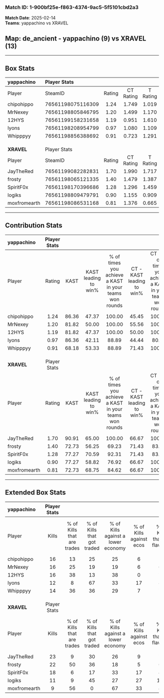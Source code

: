 ### Match ID: 1-900bf25e-f863-4374-9ac5-5f5101cbd2a3  
**Match Date**: 2025-02-14  
**Teams**: yappachino vs XRAVEL  

## **Map**: de_ancient - yappachino (9) vs XRAVEL (13)  
---  

## Box Stats  

| **yappachino** | Player Stats      |        |           |          |       |       |       |         |        |      |     |
| :- | :- | :-: | :-: | :-: | :-: | :-: | :-: | :-: | :-: | :-: | :-: |
| Player         | SteamID           | Rating | CT Rating | T Rating | KAST  |  ADR  | Kills | Assists | Deaths | K/D  | HS% |
| chipohippo     | 76561198075116309 |  1.24  |   1.749   |  1.019   | 86.36 | 89.1  |  16   |   10    |   17   | 0.94 | 50  |
| MrNexey        | 76561198805846795 |  1.20  |   1.499   |  1.170   | 81.82 | 87.6  |  16   |   10    |   17   | 0.94 | 37  |
| 12HYS          | 76561199158231658 |  1.19  |   0.951   |  1.610   | 81.82 | 81.7  |  16   |    7    |   16   | 1.00 | 37  |
| lyons          | 76561198208954799 |  0.97  |   1.080   |  1.109   | 86.36 | 61.1  |  12   |    5    |   17   | 0.71 | 41  |
| Whipppyy       | 76561198856388692 |  0.91  |   0.723   |  1.291   | 68.18 | 60.7  |  14   |    3    |   17   | 0.82 | 35  |
|                |                   |        |           |          |       |       |       |         |        |      |     |
|                |                   |        |           |          |       |       |       |         |        |      |     |
|                |                   |        |           |          |       |       |       |         |        |      |     |
| **XRAVEL**     | Player Stats      |        |           |          |       |       |       |         |        |      |     |
| Player         | SteamID           | Rating | CT Rating | T Rating | KAST  |  ADR  | Kills | Assists | Deaths | K/D  | HS% |
| JayTheRed      | 76561199082282831 |  1.70  |   1.990   |  1.717   | 90.91 | 112.7 |  23   |   10    |   14   | 1.64 | 82  |
| frosty         | 76561198065121335 |  1.40  |   1.479   |  1.387   | 72.73 | 81.4  |  22   |    5    |   14   | 1.57 | 40  |
| SpiritF0x      | 76561198170396686 |  1.28  |   1.296   |  1.459   | 77.27 | 90.6  |  18   |    9    |   16   | 1.13 | 66  |
| logiks         | 76561198809479791 |  0.90  |   1.155   |  0.909   | 77.27 | 66.6  |  11   |    9    |   17   | 0.65 | 54  |
| moxfromearth   | 76561198086531168 |  0.81  |   1.376   |  0.665   | 72.73 | 53.3  |   9   |    7    |   14   | 0.64 | 33  |
---  

## Contribution Stats  

| **yappachino** | Player Stats |       |                      |                                                        |                           |                                                             |                          |                                                            |
| :- | :-: | :-: | :-: | :-: | :-: | :-: | :-: | :-: |
| Player         |    Rating    | KAST  | KAST leading to win% | % of times you achieve a KAST in your teams won rounds | CT - KAST leading to win% | CT - % of times you achieve a KAST in your teams won rounds | T - KAST leading to win% | T - % of times you achieve a KAST in your teams won rounds |
| chipohippo     |     1.24     | 86.36 |        47.37         |                         100.00                         |           45.45           |                           100.00                            |          50.00           |                           100.00                           |
| MrNexey        |     1.20     | 81.82 |        50.00         |                         100.00                         |           55.56           |                           100.00                            |          44.44           |                           100.00                           |
| 12HYS          |     1.19     | 81.82 |        47.37         |                         100.00                         |           50.00           |                           100.00                            |          44.44           |                           100.00                           |
| lyons          |     0.97     | 86.36 |        42.11         |                         88.89                          |           44.44           |                            80.00                            |          40.00           |                           100.00                           |
| Whipppyy       |     0.91     | 68.18 |        53.33         |                         88.89                          |           71.43           |                           100.00                            |          37.50           |                           75.00                            |
|                |              |       |                      |                                                        |                           |                                                             |                          |                                                            |
|                |              |       |                      |                                                        |                           |                                                             |                          |                                                            |
|                |              |       |                      |                                                        |                           |                                                             |                          |                                                            |
| **XRAVEL**     | Player Stats |       |                      |                                                        |                           |                                                             |                          |                                                            |
| Player         |    Rating    | KAST  | KAST leading to win% | % of times you achieve a KAST in your teams won rounds | CT - KAST leading to win% | CT - % of times you achieve a KAST in your teams won rounds | T - KAST leading to win% | T - % of times you achieve a KAST in your teams won rounds |
| JayTheRed      |     1.70     | 90.91 |        65.00         |                         100.00                         |           66.67           |                           100.00                            |          63.64           |                           100.00                           |
| frosty         |     1.40     | 72.73 |        56.25         |                         69.23                          |           71.43           |                            83.33                            |          44.44           |                           57.14                            |
| SpiritF0x      |     1.28     | 77.27 |        70.59         |                         92.31                          |           71.43           |                            83.33                            |          70.00           |                           100.00                           |
| logiks         |     0.90     | 77.27 |        58.82         |                         76.92                          |           66.67           |                           100.00                            |          50.00           |                           57.14                            |
| moxfromearth   |     0.81     | 72.73 |        68.75         |                         84.62                          |           66.67           |                           100.00                            |          71.43           |                           71.43                            |
---  

## Extended Box Stats  

| **yappachino** | Player Stats |                            |                            |                                    |                         |                              |                                 |        |                             |                                     |                          |                               |                            |
| :- | :-: | :-: | :-: | :-: | :-: | :-: | :-: | :-: | :-: | :-: | :-: | :-: | :-: |
| Player         |    Kills     | % of Kills that are trades | % of Kills that got traded | % of Kills against a lower economy | % of Kills against ecos | % of Kills that are flawless | % of Kills that are close duels | Deaths | % of Deaths that get traded | % of Deaths against a lower economy | % of Deaths against ecos | % of Deaths that are flawless | % of Deaths that are close |
| chipohippo     |      16      |             13             |             25             |                 25                 |            6            |              56              |               13                |   17   |             41              |                 29                  |            0             |              59               |             12             |
| MrNexey        |      16      |             25             |             19             |                 19                 |            6            |              69              |                6                |   17   |             35              |                 29                  |            6             |              65               |             12             |
| 12HYS          |      16      |             38             |             13             |                 38                 |            0            |              75              |                0                |   16   |             13              |                 19                  |            0             |              75               |             13             |
| lyons          |      12      |             8              |             67             |                 33                 |           17            |              83              |                8                |   17   |             29              |                 24                  |            6             |              65               |             6              |
| Whipppyy       |      14      |             36             |             36             |                 29                 |            7            |              71              |                7                |   17   |             18              |                 18                  |            0             |              71               |             6              |
|                |              |                            |                            |                                    |                         |                              |                                 |        |                             |                                     |                          |                               |                            |
|                |              |                            |                            |                                    |                         |                              |                                 |        |                             |                                     |                          |                               |                            |
|                |              |                            |                            |                                    |                         |                              |                                 |        |                             |                                     |                          |                               |                            |
| **XRAVEL**     | Player Stats |                            |                            |                                    |                         |                              |                                 |        |                             |                                     |                          |                               |                            |
| Player         |    Kills     | % of Kills that are trades | % of Kills that got traded | % of Kills against a lower economy | % of Kills against ecos | % of Kills that are flawless | % of Kills that are close duels | Deaths | % of Deaths that get traded | % of Deaths against a lower economy | % of Deaths against ecos | % of Deaths that are flawless | % of Deaths that are close |
| JayTheRed      |      23      |             9              |             30             |                 26                 |            9            |              78              |                9                |   14   |             43              |                 29                  |            7             |              79               |             7              |
| frosty         |      22      |             50             |             36             |                 18                 |            5            |              68              |                9                |   14   |             14              |                 29                  |            14            |              86               |             0              |
| SpiritF0x      |      18      |             6              |             17             |                 33                 |           17            |              44              |               17                |   16   |             31              |                 25                  |            13            |              81               |             0              |
| logiks         |      11      |             9              |             45             |                 27                 |           27            |             100              |                0                |   17   |             29              |                 29                  |            12            |              59               |             12             |
| moxfromearth   |      9       |             56             |             0              |                 67                 |           33            |              44              |               11                |   14   |             29              |                 14                  |            0             |              64               |             14             |
